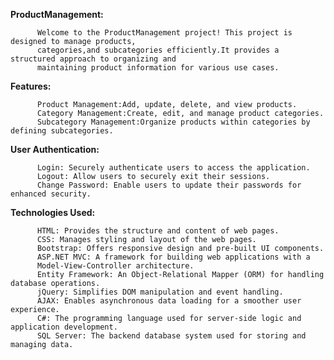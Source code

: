 **ProductManagement:**

          Welcome to the ProductManagement project! This project is designed to manage products,
          categories,and subcategories efficiently.It provides a structured approach to organizing and
          maintaining product information for various use cases.

**Features:**

          Product Management:Add, update, delete, and view products.
          Category Management:Create, edit, and manage product categories.
          Subcategory Management:Organize products within categories by defining subcategories.

**User Authentication:**

          Login: Securely authenticate users to access the application.
          Logout: Allow users to securely exit their sessions.
          Change Password: Enable users to update their passwords for enhanced security.

**Technologies Used:**

          HTML: Provides the structure and content of web pages.
          CSS: Manages styling and layout of the web pages.
          Bootstrap: Offers responsive design and pre-built UI components.
          ASP.NET MVC: A framework for building web applications with a 
          Model-View-Controller architecture.
          Entity Framework: An Object-Relational Mapper (ORM) for handling database operations.
          jQuery: Simplifies DOM manipulation and event handling.
          AJAX: Enables asynchronous data loading for a smoother user experience.
          C#: The programming language used for server-side logic and application development.
          SQL Server: The backend database system used for storing and managing data.
